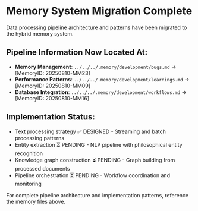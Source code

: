 # Memory System Migration Complete

Data processing pipeline architecture and patterns have been migrated to the hybrid memory system.

## Pipeline Information Now Located At:

- **Memory Management**: `../../../.memory/development/bugs.md` → [MemoryID: 20250810-MM23]
- **Performance Patterns**: `../../../.memory/development/learnings.md` → [MemoryID: 20250810-MM09]
- **Database Integration**: `../../../.memory/development/workflows.md` → [MemoryID: 20250810-MM16]

## Implementation Status:
- Text processing strategy ✅ DESIGNED - Streaming and batch processing patterns
- Entity extraction ⏳ PENDING - NLP pipeline with philosophical entity recognition
- Knowledge graph construction ⏳ PENDING - Graph building from processed documents
- Pipeline orchestration ⏳ PENDING - Workflow coordination and monitoring

For complete pipeline architecture and implementation patterns, reference the memory files above.